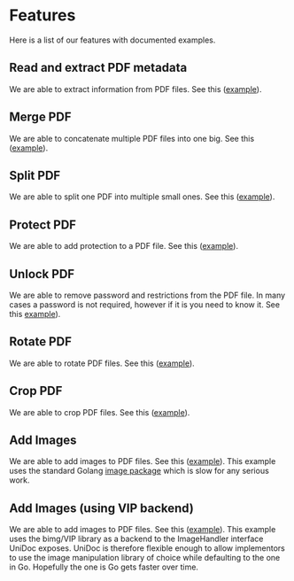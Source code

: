 # Features

Here is a list of our features with documented examples.

## Read and extract PDF metadata
We are able to extract information from PDF files. See this ([example](https://github.com/unidoc/unidoc-examples/blob/master/pdf/pdf_extract_metadata.go)).

## Merge PDF
We are able to concatenate multiple PDF files into one big. See this ([example](https://github.com/unidoc/unidoc-examples/blob/master/pdf/pdf_merge.go)).

## Split PDF
We are able to split one PDF into multiple small ones. See this ([example](https://github.com/unidoc/unidoc-examples/blob/master/pdf/pdf_split.go)).

## Protect PDF
We are able to add protection to a PDF file. See this ([example](https://github.com/unidoc/unidoc-examples/blob/master/pdf/pdf_protect.go)).

## Unlock PDF
We are able to remove password and restrictions from the PDF file. In many cases a password is not required, however if it is you need to know it.
See this [example](https://github.com/unidoc/unidoc-examples/blob/master/pdf/pdf_unlock.go)).

## Rotate PDF
We are able to rotate PDF files. See this ([example](https://github.com/unidoc/unidoc-examples/blob/master/pdf/pdf_rotate.go)).

## Crop PDF
We are able to crop PDF files. See this ([example](https://github.com/unidoc/unidoc-examples/blob/master/pdf/pdf_crop.go)).

## Add Images
We are able to add images to PDF files. See this ([example](https://github.com/unidoc/unidoc-examples/blob/master/pdf/pdf_add_images.go)).
This example uses the standard Golang [image package](https://golang.org/pkg/image/) which is slow for any serious work.

## Add Images (using VIP backend)
We are able to add images to PDF files. See this ([example](https://github.com/unidoc/unidoc-examples/blob/master/pdf/pdf_add_images_fast.go)).
This example uses the bimg/VIP library as a backend to the ImageHandler interface UniDoc exposes. UniDoc is therefore flexible enough to allow
implementors to use the image manipulation library of choice while defaulting to the one in Go. Hopefully the one is Go gets faster over time.
